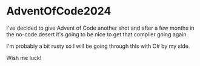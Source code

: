 # AdventOfCode2024

I've decided to give Advent of Code another shot and after a few months in the no-code desert it's going to be nice to get that compiler going again.

I'm probably a bit rusty so I will be going through this with C# by my side.

Wish me luck!